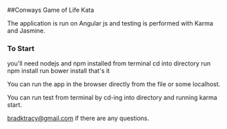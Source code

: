 ##Conways Game of Life Kata

The application is run on Angular js and testing is performed with Karma and Jasmine.

### To Start
you'll need nodejs and npm installed
from terminal cd into directory
run npm install
run bower install
that's it

You can run the app in the browser directly from the file or some localhost.

You can run test from terminal by cd-ing into directory and running karma start.

bradktracy@gmail.com if there are any questions.